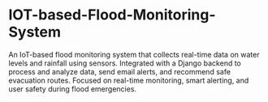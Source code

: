 # IOT-based-Flood-Monitoring-System
An IoT-based flood monitoring system that collects real-time data on water levels and rainfall using sensors. Integrated with a Django backend to process and analyze data, send email alerts, and recommend safe evacuation routes. Focused on real-time monitoring, smart alerting, and user safety during flood emergencies.
